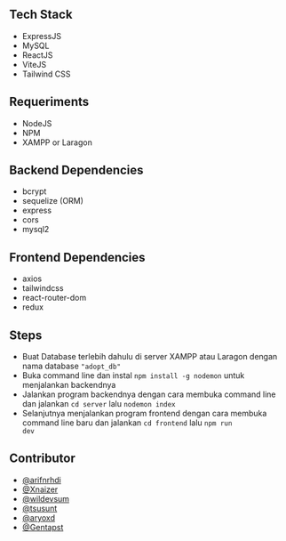 ## Tech Stack
- ExpressJS
- MySQL
- ReactJS
- ViteJS
- Tailwind CSS

## Requeriments
- NodeJS
- NPM
- XAMPP or Laragon

## Backend Dependencies
- bcrypt
- sequelize (ORM)
- express
- cors
- mysql2

## Frontend Dependencies
- axios
- tailwindcss
- react-router-dom
- redux

## Steps
- Buat Database terlebih dahulu di server XAMPP atau Laragon dengan nama database <code>"adopt_db"</code>
- Buka command line dan instal <code>npm install -g nodemon</code> untuk menjalankan backendnya
- Jalankan program backendnya dengan cara membuka command line dan jalankan <code>cd server</code> lalu <code>nodemon index</code>
- Selanjutnya menjalankan program frontend dengan cara membuka command line baru dan jalankan <code>cd frontend</code> lalu <code>npm run dev</code>

## Contributor
- <a href="https://github.com/arifnrhdi">@arifnrhdi</a>
- <a href="https://github.com/Xnaizer">@Xnaizer</a>
- <a href="https://github.com/wildevsum">@wildevsum</a>
- <a href="https://github.com/tsusunt">@tsusunt</a>
- <a href="https://github.com/aryoxd">@aryoxd</a>
- <a href="https://github.com/Gentapst">@Gentapst</a>

